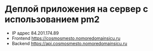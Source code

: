 # Деплой приложения на сервер с использованием pm2

- IP адрес 84.201.174.89
- Frontend https://cosmosmesto.nomoredomainsicu.ru
- Backend https://api.cosmosmesto.nomoredomainsicu.ru
